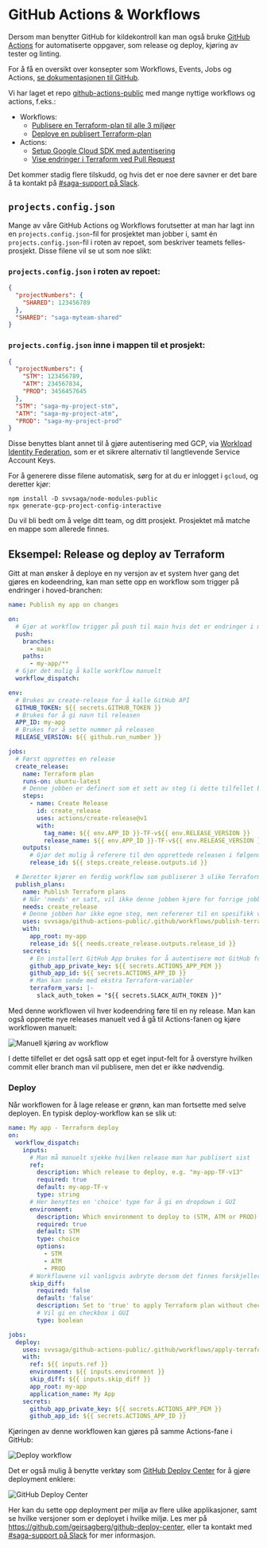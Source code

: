 # GitHub Actions & Workflows

Dersom man benytter GitHub for kildekontroll kan man også bruke [GitHub Actions](https://docs.github.com/en/actions) for automatiserte oppgaver, som release og deploy, kjøring av tester og linting.

For å få en oversikt over konsepter som Workflows, Events, Jobs og Actions, [se dokumentasjonen til GitHub](https://docs.github.com/en/actions/learn-github-actions/understanding-github-actions).

Vi har laget et repo [github-actions-public](https://github.com/svvsaga/github-actions-public) med mange nyttige workflows og actions, f.eks.:

- Workflows:
  - [Publisere en Terraform-plan til alle 3 miljøer](https://github.com/svvsaga/github-actions-public/blob/main/.github/workflows/publish-terraform-plans.yml)
  - [Deploye en publisert Terraform-plan](https://github.com/svvsaga/github-actions-public/blob/main/.github/workflows/apply-terraform-plan.yml)
- Actions:
  - [Setup Google Cloud SDK med autentisering](https://github.com/svvsaga/github-actions-public/blob/main/setup-gcloud/action.yml)
  - [Vise endringer i Terraform ved Pull Request](https://github.com/svvsaga/github-actions-public/tree/main/show-terraform-plan-on-pr)

Det kommer stadig flere tilskudd, og hvis det er noe dere savner er det bare å ta kontakt på [#saga-support på Slack](https://vegvesen.slack.com/archives/C03LGD7TM5Z).

## `projects.config.json`

Mange av våre GitHub Actions og Workflows forutsetter at man har lagt inn en `projects.config.json`-fil for prosjektet man jobber i, samt én `projects.config.json`-fil i roten av repoet, som beskriver teamets felles-prosjekt. Disse filene vil se ut som noe slikt:

### `projects.config.json` i roten av repoet:

```json
{
  "projectNumbers": {
    "SHARED": 123456789
  },
  "SHARED": "saga-myteam-shared"
}
```

### `projects.config.json` inne i mappen til et prosjekt:

```json
{
  "projectNumbers": {
    "STM": 123456789,
    "ATM": 234567834,
    "PROD": 3456457645
  },
  "STM": "saga-my-project-stm",
  "ATM": "saga-my-project-atm",
  "PROD": "saga-my-project-prod"
}
```

Disse benyttes blant annet til å gjøre autentisering med GCP, via [Workload Identity Federation](https://cloud.google.com/iam/docs/workload-identity-federation), som er et sikrere alternativ til langtlevende Service Account Keys.

For å generere disse filene automatisk, sørg for at du er inlogget i `gcloud`, og deretter kjør:

```
npm install -D svvsaga/node-modules-public
npx generate-gcp-project-config-interactive
```

Du vil bli bedt om å velge ditt team, og ditt prosjekt. Prosjektet må matche en mappe som allerede finnes.

## Eksempel: Release og deploy av Terraform

Gitt at man ønsker å deploye en ny versjon av et system hver gang det gjøres en kodeendring, kan man sette opp en workflow som trigger på endringer i hoved-branchen:

```yaml
name: Publish my app on changes

on:
  # Gjør at workflow trigger på push til main hvis det er endringer i my-app/
  push:
    branches:
      - main
    paths:
      - my-app/**
  # Gjør det mulig å kalle workflow manuelt
  workflow_dispatch:

env:
  # Brukes av create-release for å kalle GitHub API
  GITHUB_TOKEN: ${{ secrets.GITHUB_TOKEN }}
  # Brukes for å gi navn til releasen
  APP_ID: my-app
  # Brukes for å sette nummer på releasen
  RELEASE_VERSION: ${{ github.run_number }}

jobs:
  # Først opprettes en release
  create_release:
    name: Terraform plan
    runs-on: ubuntu-latest
    # Denne jobben er definert som et sett av steg (i dette tilfellet bare ett steg)
    steps:
      - name: Create Release
        id: create_release
        uses: actions/create-release@v1
        with:
          tag_name: ${{ env.APP_ID }}-TF-v${{ env.RELEASE_VERSION }}
          release_name: ${{ env.APP_ID }}-TF-v${{ env.RELEASE_VERSION }}
    outputs:
      # Gjør det mulig å referere til den opprettede releasen i følgende jobb
      release_id: ${{ steps.create_release.outputs.id }}

  # Deretter kjører en ferdig workflow som publiserer 3 ulike Terraform-planer, en for hvert miljø (STM, ATM, PROD)
  publish_plans:
    name: Publish Terraform plans
    # Når 'needs' er satt, vil ikke denne jobben kjøre for forrige jobb er ferdig, slik at outputs er tilgjengelige
    needs: create_release
    # Denne jobben har ikke egne steg, men refererer til en spesifikk versjon av en ferdig workflow på github-actions-public repo
    uses: svvsaga/github-actions-public/.github/workflows/publish-terraform-plans.yml@v9.0.0
    with:
      app_root: my-app
      release_id: ${{ needs.create_release.outputs.release_id }}
    secrets:
      # En installert GitHub App brukes for å autentisere mot GitHub for operasjoner som går utover det den innebygde token får lov å gjøre
      github_app_private_key: ${{ secrets.ACTIONS_APP_PEM }}
      github_app_id: ${{ secrets.ACTIONS_APP_ID }}
      # Man kan sende med ekstra Terraform-variabler
      terraform_vars: |-
        slack_auth_token = "${{ secrets.SLACK_AUTH_TOKEN }}"
```

Med denne workflowen vil hver kodeendring føre til en ny release. Man kan også opprette nye releases manuelt ved å gå til Actions-fanen og kjøre workflowen manuelt:

![Manuell kjøring av workflow](img/workflow-dispatch.png)

I dette tilfellet er det også satt opp et eget input-felt for å overstyre hvilken commit eller branch man vil publisere, men det er ikke nødvendig.

### Deploy

Når workflowen for å lage release er grønn, kan man fortsette med selve deployen. En typisk deploy-workflow kan se slik ut:

```yaml
name: My app - Terraform deploy
on:
  workflow_dispatch:
    inputs:
      # Man må manuelt sjekke hvilken release man har publisert sist
      ref:
        description: Which release to deploy, e.g. "my-app-TF-v13"
        required: true
        default: my-app-TF-v
        type: string
      # Her benyttes en 'choice' type for å gi en dropdown i GUI
      environment:
        description: Which environment to deploy to (STM, ATM or PROD). Defaults to STM.
        required: true
        default: STM
        type: choice
        options:
          - STM
          - ATM
          - PROD
      # Workflowene vil vanligvis avbryte dersom det finnes forskjeller i state mellom når planen ble laget og når den skal deployes. Man kan overstyre dette ved å sette skip_diff=true, f.eks. hvis man må re-kjøre en deploy som kjørte halvveis vellykket
      skip_diff:
        required: false
        default: 'false'
        description: Set to 'true' to apply Terraform plan without checking if state has changed since plan was created.
        # Vil gi en checkbox i GUI
        type: boolean

jobs:
  deploy:
    uses: svvsaga/github-actions-public/.github/workflows/apply-terraform-plan.yml@v9.0.1
    with:
      ref: ${{ inputs.ref }}
      environment: ${{ inputs.environment }}
      skip_diff: ${{ inputs.skip_diff }}
      app_root: my-app
      application_name: My App
    secrets:
      github_app_private_key: ${{ secrets.ACTIONS_APP_PEM }}
      github_app_id: ${{ secrets.ACTIONS_APP_ID }}
```

Kjøringen av denne workflowen kan gjøres på samme Actions-fane i GitHub:

![Deploy workflow](img/deploy-workflow.png)

Det er også mulig å benytte verktøy som [GitHub Deploy Center](https://githubdeploy.z1.web.core.windows.net/) for å gjøre deployment enklere:

![GitHub Deploy Center](img/github-deploy-center.png)

Her kan du sette opp deployment per miljø av flere ulike applikasjoner, samt se hvilke versjoner som er deployet i hvilke miljø. Les mer på https://github.com/geirsagberg/github-deploy-center, eller ta kontakt med [#saga-support på Slack](https://vegvesen.slack.com/archives/C03LGD7TM5Z) for mer informasjon.
